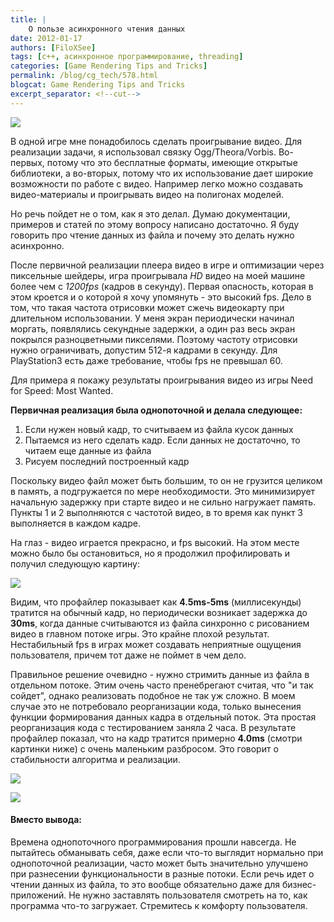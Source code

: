 ```yaml
---
title: |
    О пользе асинхронного чтения данных
date: 2012-01-17
authors: [FiloXSee]
tags: [с++, асинхронное программирование, threading]
categories: [Game Rendering Tips and Tricks]
permalink: /blog/cg_tech/578.html
blogcat: Game Rendering Tips and Tricks
excerpt_separator: <!--cut-->
---
```



![](http://itw66.ru/uploads/images/00/00/02/2012/01/17/ce9f08.jpg)

В одной игре мне понадобилось сделать проигрывание видео. Для реализации задачи, я использовал связку Ogg/Theora/Vorbis. Во-первых, потому что это бесплатные форматы, имеющие открытые библиотеки, а во-вторых, потому что их использование дает широкие возможности по работе с видео. Например легко можно создавать видео-материалы и проигрывать видео на полигонах моделей.

Но речь пойдет не о том, как я это делал. Думаю документации, примеров и статей по этому вопросу написано достаточно. Я буду говорить про чтение данных из файла и почему это делать нужно асинхронно.

<!--cut-->


После первичной реализации плеера видео в игре и оптимизации через пиксельные шейдеры, игра проигрывала _HD_ видео на моей машине более чем с _1200fps_ (кадров в секунду). Первая опасность, которая в этом кроется и о которой я хочу упомянуть - это высокий fps. Дело в том, что такая частота отрисовки может сжечь видеокарту при длительном использовании. У меня экран периодически начинал моргать, появлялись секундные задержки, а один раз весь экран покрылся разноцветными пикселями. Поэтому частоту отрисовки нужно ограничивать, допустим 512-я кадрами в секунду. Для PlayStation3 есть даже требование, чтобы fps не превышал 60.

Для примера я покажу результаты проигрывания видео из игры Need for Speed: Most Wanted.

**Первичная реализация была однопоточной и делала следующее:**

1. Если нужен новый кадр, то считываем из файла кусок данных
2. Пытаемся из него сделать кадр. Если данных не достаточно, то читаем еще данные из файла
3. Рисуем последний построенный кадр

Поскольку видео файл может быть большим, то он не грузится целиком в память, а подгружается по мере необходимости. Это минимизирует начальную задержку при старте видео и не сильно нагружает память. Пункты 1 и 2 выполняются с частотой видео, в то время как пункт 3 выполняется в каждом кадре.

На глаз - видео играется прекрасно, и fps высокий. На этом месте можно было бы остановиться, но я продолжил профилировать и получил следующую картину:


![](http://itw66.ru/uploads/images/00/00/02/2012/01/17/4afb29.jpg)


Видим, что профайлер показывает как **4.5ms-5ms** (миллисекунды) тратится на обычный кадр, но периодически возникает задержка до **30ms**, когда данные считываются из файла синхронно с рисованием видео в главном потоке игры. Это крайне плохой результат. Нестабильный fps в играх может создавать неприятные ощущения пользователя, причем тот даже не поймет в чем дело.

Правильное решение очевидно - нужно стримить данные из файла в отдельном потоке. Этим очень часто пренебрегают считая, что "и так сойдет", однако реализовать подобное не так уж сложно. В моем случае это не потребовало реорганизации кода, только вынесения функции формирования данных кадра в отдельный поток. Эта простая реорганизация кода с тестированием заняла 2 часа. В результате профайлер показал, что на кадр тратится примерно **4.0ms** (смотри картинки ниже) с очень маленьким разбросом. Это говорит о стабильности алгоритма и реализации.


![](http://itw66.ru/uploads/images/00/00/02/2012/01/17/058830.jpg)


![](http://itw66.ru/uploads/images/00/00/02/2012/01/17/00097a.jpg)


#### **Вместо вывода:**

Времена однопоточного программирования прошли навсегда. Не пытайтесь обманывать себя, даже если что-то выглядит нормально при однопоточной реализации, часто может быть значительно улучшено при разнесении функциональности в разные потоки. Если речь идет о чтении данных из файла, то это вообще обязательно даже для бизнес-приложений. Не нужно заставлять пользователя смотреть на то, как программа что-то загружает. Стремитесь к комфорту пользователя.
